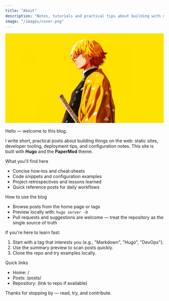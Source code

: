 ```yaml
---
title: "About"
description: "Notes, tutorials and practical tips about building with modern web tooling."
image: "/images/cover.png"
---
```

![Cover image](/images/cover.png)

Hello — welcome to this blog.

I write short, practical posts about building things on the web: static sites, developer tooling, deployment tips, and configuration notes. This site is built with **Hugo** and the **PaperMod** theme.

What you'll find here

- Concise how‑tos and cheat‑sheets
- Code snippets and configuration examples
- Project retrospectives and lessons learned
- Quick reference posts for daily workflows

How to use the blog

- Browse posts from the home page or tags
- Preview locally with: `hugo server -D`
- Pull requests and suggestions are welcome — treat the repository as the single source of truth

If you're here to learn fast:

1. Start with a tag that interests you (e.g., "Markdown", "Hugo", "DevOps").
2. Use the summary preview to scan posts quickly.
3. Clone the repo and try examples locally.

Quick links

- Home: /
- Posts: /posts/
- Repository: (link to repo if available)

Thanks for stopping by — read, try, and contribute.
